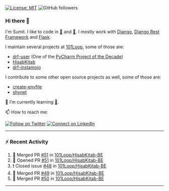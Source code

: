 [![License: MIT](https://img.shields.io/badge/License-MIT-yellow.svg)](https://opensource.org/licenses/MIT)
![GitHub followers](https://img.shields.io/github/followers/sumit4613?style=social)

### Hi there 👋

I'm Sumit. I like to code in [:snake:](https://python.org/) and [:rabbit:](https://golang.org). I mostly work with [Django](https://djangoproject.com), [Django Rest Framework](https://www.django-rest-framework.org/) and [Flask](https://flask.palletsprojects.com).

I maintain several projects at [101Loop](https://github.com/101loop/), some of those are:

- [drf-user](https://github.com/101loop/drf-user) (One of the [PyCharm Project of the Decade](https://www.jetbrains.com/lp/pycharm-10-years/))
- [HisabKitab](https://github.com/101loop/HisabKitab-BE)
- [drf-instamojo](https://github.com/101loop/drf-instamojo)

I contribute to some other open source projects as well, some of those are:

- [create-envfile](https://github.com/SpicyPizza/create-envfile)
- [shynet](https://github.com/milesmcc/shynet)


🔭 I’m currently learning [:rabbit:](https://golang.org).

📫 How to reach me:

[![Follow on Twitter](https://img.shields.io/badge/--twitter?label=Twitter&logo=Twitter&style=social)](https://twitter.com/sumitsingh4613) [![Connect on LinkedIn](https://img.shields.io/badge/--linkedin?label=LinkedIn&logo=LinkedIn&style=social)](https://www.linkedin.com/in/sumit4613)


---

### :zap: Recent Activity

<!--START_SECTION:activity-->
1. 🎉 Merged PR [#51](https://github.com/101Loop/HisabKitab-BE/pull/51) in [101Loop/HisabKitab-BE](https://github.com/101Loop/HisabKitab-BE)
2. 💪 Opened PR [#51](https://github.com/101Loop/HisabKitab-BE/pull/51) in [101Loop/HisabKitab-BE](https://github.com/101Loop/HisabKitab-BE)
3. ❗️ Closed issue [#48](https://github.com/101Loop/HisabKitab-BE/issues/48) in [101Loop/HisabKitab-BE](https://github.com/101Loop/HisabKitab-BE)
4. 🎉 Merged PR [#49](https://github.com/101Loop/HisabKitab-BE/pull/49) in [101Loop/HisabKitab-BE](https://github.com/101Loop/HisabKitab-BE)
5. 🎉 Merged PR [#50](https://github.com/101Loop/HisabKitab-BE/pull/50) in [101Loop/HisabKitab-BE](https://github.com/101Loop/HisabKitab-BE)
<!--END_SECTION:activity-->

---
